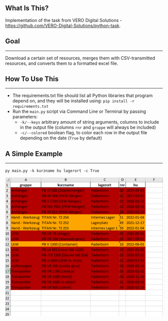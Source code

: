 ## What Is This?


Implementation of the task from VERO Digital Solutions - https://github.com/VERO-Digital-Solutions/python-task.

## Goal

---

Download a certain set of resources, merges them with CSV-transmitted resources, and converts them to a formatted excel file.

## How To Use This

---

- The requirements.txt file should list all Python libraries that program depend on, and they will be installed using:
`pip install -r requirements.txt`
- Run the `main.py` script via Command Line or Terminal by passing parameters:
  - `-k/--keys` arbitrary amount of string arguments, columns to include in the output file (columns `rnr` and `gruppe` will always be included)
  - `-c/--colored` boolean flag, to color each row in the output file depending on the date (`True` by default)


## A Simple Example

---

`py main.py -k kurzname hu lagerort -c True`

![image info](output.png)
